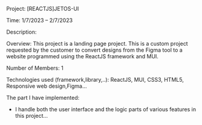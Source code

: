 Project: [REACTJS]JETOS-UI

Time: 1/7/2023 – 2/7/2023

Description:

Overview: This project is a landing page project. This is a custom project requested by the customer to convert designs from the Figma tool to a website programmed using the ReactJS framework and MUI.

Number of Members: 1

Technologies used (framework,library,..): ReactJS, MUI, CSS3, HTML5, Responsive web design,Figma…

The part I have implemented:

+ I handle both the user interface and the logic parts of various features in this project…
